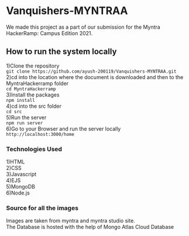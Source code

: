 # Vanquishers-MYNTRAA
We made this project as a part of our submission for the Myntra HackerRamp: Campus Edition 2021.

## How to run the system locally
1)Clone the repository  
`git clone https://github.com/ayush-200119/Vanquishers-MYNTRAA.git`   
2)cd into the location where the document is downloaded and then to the MyntraHackerramp folder   
`cd MyntraHackerramp`  
3)Install the packages  
`npm install`  
4)cd into the src folder  
`cd src`  
5)Run the server  
`npm run server`  
6)Go to your Browser and run the server locally   
`http://localhost:3000/home`  

### Technologies Used 
1)HTML  
2)CSS  
3)Javascript  
4)EJS  
5)MongoDB  
6)Node.js  

### Source for all the images
Images are taken from myntra and myntra studio site.  
The Database is hosted with the help of Mongo Atlas Cloud Database
